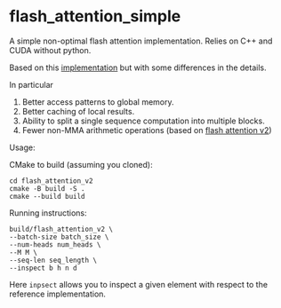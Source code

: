 # flash_attention_simple
A simple non-optimal flash attention implementation. Relies on C++ and CUDA without python.

Based on this [implementation](https://github.com/tspeterkim/flash-attention-minimal) but with some differences in the details.

In particular
1) Better access patterns to global memory.
2) Better caching of local results.
3) Ability to split a single sequence computation into multiple blocks.
4) Fewer non-MMA arithmetic operations (based on [flash attention v2](https://arxiv.org/pdf/2307.08691))

Usage:

CMake to build (assuming you cloned):
```
cd flash_attention_v2
cmake -B build -S .
cmake --build build
```

Running instructions:
```
build/flash_attention_v2 \
--batch-size batch_size \
--num-heads num_heads \
--M M \
--seq-len seq_length \
--inspect b h n d
```

Here `inpsect` allows you to inspect a given element with respect to the reference implementation.
